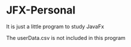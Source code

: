 # JFX-Personal
It is just a little program to study JavaFx

The userData.csv is not included in this program
